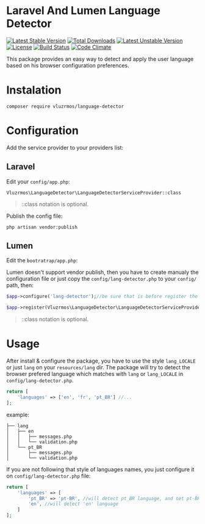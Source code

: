 # Laravel And Lumen Language Detector

[![Latest Stable Version](https://poser.pugx.org/vluzrmos/language-detector/v/stable)](https://packagist.org/packages/vluzrmos/language-detector) [![Total Downloads](https://poser.pugx.org/vluzrmos/language-detector/downloads)](https://packagist.org/packages/vluzrmos/language-detector) [![Latest Unstable Version](https://poser.pugx.org/vluzrmos/language-detector/v/unstable)](https://packagist.org/packages/vluzrmos/language-detector) [![License](https://poser.pugx.org/vluzrmos/language-detector/license)](https://packagist.org/packages/vluzrmos/language-detector) [![Build Status](https://travis-ci.org/vluzrmos/laravel-language-detector.svg)](https://travis-ci.org/vluzrmos/laravel-language-detector) [![Code Climate](https://codeclimate.com/github/vluzrmos/laravel-language-detector/badges/gpa.svg)](https://codeclimate.com/github/vluzrmos/laravel-language-detector)

This package provides an easy way to detect and apply the user language based on his browser configuration preferences.

# Instalation

`composer require vluzrmos/language-detector`

# Configuration

Add the service provider to your providers list:

## Laravel 

Edit your `config/app.php`: 

```
Vluzrmos\LanguageDetector\LanguageDetectorServiceProvider::class
```
> ::class notation is optional.

Publish the config file:

```
php artisan vendor:publish
```

## Lumen

Edit the `bootratrap/app.php`:

Lumen doesn't support vendor publish, then you have to create manualy the configuration file or 
just copy the `config/lang-detector.php` to your `config/` path, then:

```php
$app->configure('lang-detector');//be sure that is before register the package

$app->register(Vluzrmos\LanguageDetector\LanguageDetectorServiceProvider::class);
```
> ::class notation is optional.

# Usage

After install & configure the package, you have to use the style `lang_LOCALE` or just `lang` on your `resources/lang` dir. 
The package will try to detect the browser prefered language which matches with `lang` or `lang_LOCALE` in `config/lang-detector.php`.

```php
return [
    'languages' => ['en', 'fr', 'pt_BR'] //...
];
```
example:

```
├── lang
│   ├── en
│   │   ├── messages.php
│   │   └── validation.php
│   └── pt_BR
│       ├── messages.php
│       └── validation.php
```

If you are not following that style of languages names, you just configure it on `config/lang-detector.php` file:

```php
return [
    'languages' => [
        'pt_BR' => 'pt-BR', //will detect pt_BR language, and set pt-BR to the application
        'en', //will detect 'en' language
    ]
];
```






